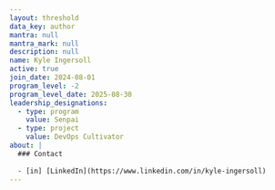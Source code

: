 ```yaml
---
layout: threshold
data_key: author
mantra: null
mantra_mark: null
description: null
name: Kyle Ingersoll
active: true
join_date: 2024-08-01
program_level: -2
program_level_date: 2025-08-30
leadership_designations:
  - type: program
    value: Senpai
  - type: project
    value: DevOps Cultivator
about: |
  ### Contact
  
  - [in] [LinkedIn](https://www.linkedin.com/in/kyle-ingersoll)
---
```

